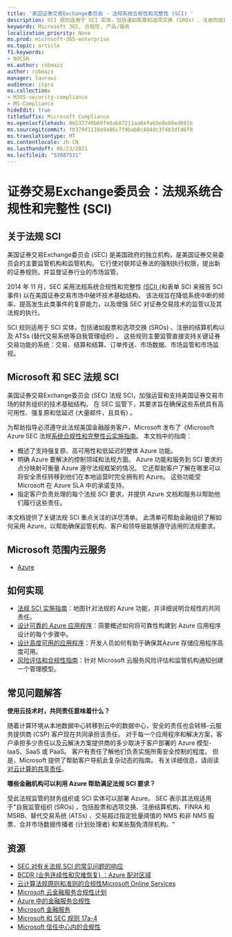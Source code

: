 ```yaml
---
title: '美国证券交易Exchange委员会 - 法规系统合规性和完整性 (SCI) '
description: SCI 规则适用于 SCI 实体，包括诸如股票和选项交换 (SROs) 、注册的结算机构以及 ATSs (替代交易系统等自我管理组织) 。
keywords: Microsoft 365, 合规性, 产品/服务
localization_priority: None
ms.prod: microsoft-365-enterprise
ms.topic: article
f1.keywords:
- NOCSH
ms.author: robmazz
author: robmazz
manager: laurawi
audience: itpro
ms.collection:
- M365-security-compliance
- MS-Compliance
hideEdit: true
titleSuffix: Microsoft Compliance
ms.openlocfilehash: 06537749b60f40ab87211aa6efa65e8e88ed691b
ms.sourcegitcommit: fb379d1110a9a86c7f9bab8c484dc3f4b3dfd6f0
ms.translationtype: MT
ms.contentlocale: zh-CN
ms.lasthandoff: 06/23/2021
ms.locfileid: "53087531"
---
```

# <a name="securities-and-exchange-commission-regulation-systems-compliance-and-integrity-sci"></a>证券交易Exchange委员会：法规系统合规性和完整性 (SCI) 

## <a name="about-regulation-sci"></a>关于法规 SCI

美国证券交易Exchange委员会 (SEC) 是美国政府的独立机构，是美国证券交易委员会的主要监管机构和监管机构。 它行使对联邦证券法的强制执行权限，提出新的证券规则，并监督证券行业的市场监管。

2014 年 11 月，SEC 采用法规系统合规性和完整性 [ (SCI) ](https://www.sec.gov/rules/final/2014/34-73639.pdf) (和表单 SCI 来报告 SCI 事件) 以在美国证券交易市场中破坏技术基础结构。 该法规旨在降低系统中断的频率、提高发生此类事件的复原能力，以及增强 SEC 对证券交易技术的监管以及其法规的执行。

SCI 规则适用于 SCI 实体，包括诸如股票和选项交换 (SROs) 、注册的结算机构以及 ATSs (替代交易系统等自我管理组织) 。 这些规则主要监管直接支持关键证券交易功能的系统：交易、结算和结算、订单传送、市场数据、市场监管和市场监视。

## <a name="microsoft-and-sec-regulation-sci"></a>Microsoft 和 SEC 法规 SCI

美国证券交易Exchange委员会 (SEC) 法规 SCI，加强运营和支持美国证券交易市场的财务组织的技术基础结构。 在 SEC 监管下，其要求旨在确保这些系统具有高可用性、强复原和低延迟 (大量邮件，且具有) 。

为帮助指导必须遵守此法规美国金融服务客户，Microsoft 发布了《Microsoft Azure SEC 法规[系统合规性和完整性云实施指南](https://servicetrust.microsoft.com/ViewPage/TrustDocumentsV3?command=Download&downloadType=Document&downloadId=a69ce0c1-7b7e-44e9-9143-867241e6b2f9&tab=7f51cb60-3d6c-11e9-b2af-7bb9f5d2d913&docTab=7f51cb60-3d6c-11e9-b2af-7bb9f5d2d913_FAQ_and_White_Papers)。 本文档中的指南：

- 概述了支持强复原、高可用性和低延迟的整体 Azure 功能。
- 明确 Azure 要解决的控制领域和法规方面。 Azure 功能和服务到 SCI 要求的点分映射可衡量 Azure 遵守法规框架的情况。 它还帮助客户了解在哪里可以将安全责任转移到他们在本地运营时完全拥有的 Azure。 这些功能受 Microsoft 在 Azure SLA 中的承诺支持。
- 指定客户负责处理的每个法规 SCI 要求，并提供 Azure 文档和服务以帮助他们履行这些责任。

本文档提供了关键法规 SCI 重点关注的详尽清单。 此清单可帮助金融组织了解如何采用 Azure，以帮助确保监管机构、客户和领导层能够遵守适用的法规要求。

## <a name="microsoft-in-scope-cloud-services"></a>Microsoft 范围内云服务

- [Azure](https://aka.ms/AzureCompliance)

## <a name="how-to-implement"></a>如何实现

- [法规 SCI 实施指南](https://servicetrust.microsoft.com/ViewPage/TrustDocumentsV3?command=Download&downloadType=Document&downloadId=a69ce0c1-7b7e-44e9-9143-867241e6b2f9&tab=7f51cb60-3d6c-11e9-b2af-7bb9f5d2d913&docTab=7f51cb60-3d6c-11e9-b2af-7bb9f5d2d913_FAQ_and_White_Papers)：地图针对法规的 Azure 功能，并详细说明合规性的共同责任。
- [设计可靠的 Azure 应用程序](/azure/architecture/resiliency/)：简要概述如何将可靠性构建到 Azure 应用程序设计的每个步骤中。
- [设计高度可用的应用程序](/azure/storage/common/storage-designing-ha-apps-with-ragrs)：开发人员如何有助于确保其Azure 存储应用程序高度可用。
- [风险评估和合规性指南](https://aka.ms/RiskGovernanceGuide)：针对 Microsoft 云服务风险评估和监管机构通知创建一个管理模型。

## <a name="frequently-asked-questions"></a>常见问题解答

**使用云技术时，共同责任意味着什么？**

随着计算环境从本地数据中心转移到云中的数据中心，安全的责任也会转移-云服务提供商 (CSP) 客户现在共同承担该责任。 对于每一个应用程序和解决方案，客户承担多少责任以及云解决方案提供商的多少取决于客户部署的 Azure 模型-IaaS、SaaS 或 PaaS。 客户有责任了解他们负责实施所需安全控制的程度。 但是，Microsoft 提供了帮助客户导航此复杂动态的指南。 有关详细信息，请阅读 [对云计算的共享责任](https://gallery.technet.microsoft.com/Shared-Responsibilities-81d0ff91)。

**哪些金融机构可以利用 Azure 帮助满足法规 SCI 要求？**

受此法规监管的财务组织或 SCI 实体可以部署 Azure。 SEC 表示其法规适用于"自我监管组织 (SROs) ，包括股票和选项交换、注册结算机构、FINRA 和 MSRB、替代交易系统 (ATSs) 、交易超过指定批量阈值的 NMS 和非 NMS 股票、合并市场数据传播者 (计划处理者) 和某些豁免清除机构。"

## <a name="resources"></a>资源

- [SEC 对有关法规 SCI 的常见问题的响应](https://www.sec.gov/divisions/marketreg/regulation-sci-faq.shtml)
- [BCDR (业务连续性和灾难恢复) ：Azure 配对区域](/azure/best-practices-availability-paired-regions)
- [云计算法规原则和准则的合规性Microsoft Online Services](https://aka.ms/FinServ-Guide-US)
- [Microsoft 云金融服务合规性计划](https://aka.ms/FSCP-Print)
- [Azure 中的金融服务合规性](https://aka.ms/FinServ-Compliance-Azure)
- [Microsoft 金融服务](https://aka.ms/FinServ-Compliance)
- [Microsoft 和 SEC 规则 17a-4](offering-SEC-17a-4.md)
- [Microsoft 信任中心内的合规性](https://www.microsoft.com/trust-center/compliance/compliance-overview)
